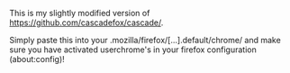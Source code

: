 This is my slightly modified version of https://github.com/cascadefox/cascade/.

Simply paste this into your .mozilla/firefox/[...].default/chrome/ and make sure you have activated userchrome's in your firefox configuration (about:config)!
